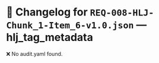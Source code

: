 # 📝 Changelog for `REQ-008-HLJ-Chunk_1-Item_6-v1.0.json` — **hlj_tag_metadata**

❌ No audit.yaml found.
